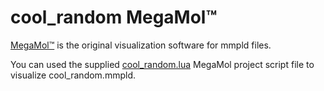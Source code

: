 # cool_random MegaMol™
[MegaMol™](https://megamol.org) is the original visualization software for mmpld files.

You can used the supplied [cool_random.lua](./cool_random.lua) MegaMol project script file to visualize cool_random.mmpld.
